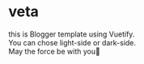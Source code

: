 # veta
this is Blogger template using Vuetify.
<br>
You can chose light-side or dark-side.
<br>
May the force be with you💫
